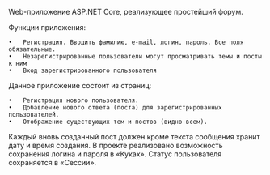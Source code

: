 Web-приложение ASP.NET Core, реализующее простейший форум. 

Функции приложения:

	•	Регистрация. Вводить фамилию, e-mail, логин, пароль. Все поля обязательные.
	•	Незарегистрированные пользователи могут просматривать темы и посты к ним
	•	Вход зарегистрированного пользователя
  
Данное приложение состоит из страниц:

	•	Регистрация нового пользователя. 
	•	Добавление нового ответа (поста) для зарегистрированных пользователей.
	•	Отображение существующих тем и постов (видно всем). 
  
Каждый вновь созданный пост должен кроме текста сообщения хранит дату и время создания.
В проекте реализовано возможность сохранения логина и пароля в «Куках». Статус пользователя сохраняется в «Сессии». 

